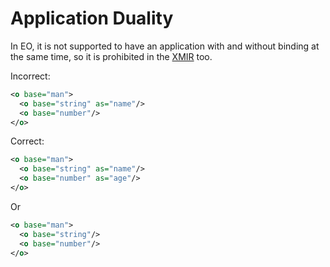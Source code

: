 # Application Duality

In EO, it is not supported to have an application with and without binding at
the same time, so it is prohibited in the [XMIR] too.

Incorrect:

```xml
<o base="man">
  <o base="string" as="name"/>
  <o base="number"/>
</o>
```

Correct:

```xml
<o base="man">
  <o base="string" as="name"/>
  <o base="number" as="age"/>
</o>
```

Or

```xml
<o base="man">
  <o base="string"/>
  <o base="number"/>
</o>
```

[XMIR]: https://news.eolang.org/2022-11-25-xmir-guide.html
